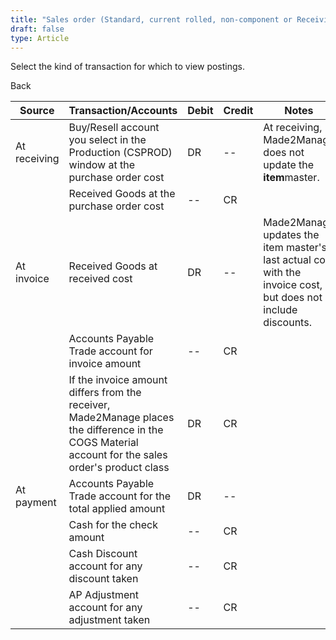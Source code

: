 ```yaml
---
title: "Sales order (Standard, current rolled, non-component or Receiving)"
draft: false
type: Article
---
```


Select the kind of transaction for which to view postings. 

Back

| Source       | Transaction/Accounts                                                                                                                                | Debit | Credit | Notes                                                                                                         |
|--------------|-----------------------------------------------------------------------------------------------------------------------------------------------------|-------|--------|---------------------------------------------------------------------------------------------------------------|
| At receiving | Buy/Resell account you select in the Production (CSPROD) window at the purchase order cost                                                          | DR    | --     | At receiving, Made2Manage does not update the **item**master.                                                 |
|              | Received Goods at the purchase order cost                                                                                                           | --    | CR     |                                                                                                               |
| At invoice   | Received Goods at received cost                                                                                                                     | DR    | --     | Made2Manage updates the item master's last actual cost with the invoice cost, but does not include discounts. |
|              | Accounts Payable Trade account for invoice amount                                                                                                   | --    | CR     |                                                                                                               |
|              | If the invoice amount differs from the receiver, Made2Manage places the difference in the COGS Material account for the sales order's product class | DR    | CR     |                                                                                                               |
| At payment   | Accounts Payable Trade account for the total applied amount                                                                                         | DR    | --     |                                                                                                               |
|              | Cash for the check amount                                                                                                                           | --    | CR     |                                                                                                               |
|              | Cash Discount account for any discount taken                                                                                                        | --    | CR     |                                                                                                               |
|              | AP Adjustment account for any adjustment taken                                                                                                      | --    | CR     |                                                                                                               |